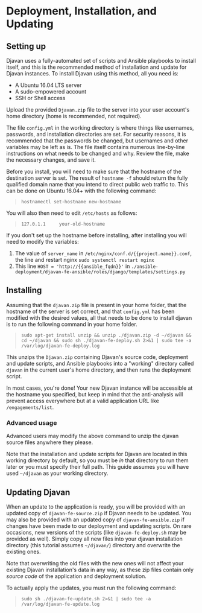 # Deployment, Installation, and Updating

## Setting up

Djavan uses a fully-automated set of scripts and Ansible playbooks to install itself, and this is the recommended method of installation and update for Djavan instances. To install Djavan using this method, all you need is:

* A Ubuntu 16.04 LTS server
* A sudo-empowered account
* SSH or Shell access

Upload the provided `Djavan.zip` file to the server into your user account's home directory (home is recommended, not required).

The file `config.yml` in the working directory is where things like usernames, passwords, and installation directories are set. For security reasons, it is recommended that the passwords be changed, but usernames and other variables may be left as is. The file itself contains numerous line-by-line instructions on what needs to be changed and why. Review the file, make the necessary changes, and save it.

Before you install, you will need to make sure that the hostname of the destination server is set. The result of `hostname -f` should return the fully qualified domain name that you intend to direct public web traffic to. This can be done on Ubuntu 16.04+ with the following command:

> `hostnamectl set-hostname new-hostname`

You will also then need to edit `/etc/hosts` as follows:

> `127.0.1.1     your-old-hostname`

If you don't set up the hostname before installing, after installing you will need to modify the variables:

1. The value of `server_name` in `/etc/nginx/conf.d/{{project.name}}.conf`, the line and restart nginx `sudo systemctl restart nginx`
2. This line `HOST = 'http://{{ansible_fqdn}}'` in `./ansible-deployment/djavan-fe-ansible/roles/django/templates/settings.py`

## Installing

Assuming that the `djavan.zip` file is present in your home folder, that the hostname of the server is set correct, and that `config.yml` has been modified with the desired values, all that needs to be done to install djavan is to run the following command in your home folder.

> `sudo apt-get install unzip && unzip ./djavan.zip -d ~/djavan && cd ~/djavan && sudo sh ./djavan-fe-deploy.sh 2>&1 | sudo tee -a /var/log/djavan-fe-deploy.log`

This unzips the `Djavan.zip` containing Djavan's source code, deployment and update scripts, and Ansible playbooks into a "working" directory called `djavan` in the current user's home directory, and then runs the deployment script.

In most cases, you're done! Your new Djavan instance will be accessible at the hostname you specified, but keep in mind that the anti-analysis will prevent access everywhere but at a valid application URL like `/engagements/list`.

### Advanced usage

Advanced users may modify the above command to unzip the djavan source files anywhere they please.

Note that the installation and update scripts for Djavan are located in this working directory by default, so you must be *in* that directory to run them later or you must specify their full path. This guide assumes you will have used `~/djavan` as your working directory.

## Updating Djavan

When an update to the application is ready, you will be provided with an updated copy of `djavan-fe-source.zip` if Djavan needs to be updated. You may also be provided with an updated copy of `djavan-fe-ansible.zip` if changes have been made to our deployment and updating scripts. On rare occasions, new versions of the scripts (like `djavan-fe-deploy.sh` may be provided as well). Simply copy all new files into your djavan installation directory (this tutorial assumes `~/djavan/`) directory and overwrite the existing ones.

Note that overwriting the old files with the new ones will not affect your existing Djavan installation's data in any way, as these zip files contain only *source code* of the application and deployment solution.

To actually apply the updates, you must run the following command:

> `sudo sh ./djavan-fe-update.sh 2>&1 | sudo tee -a /var/log/djavan-fe-update.log`
